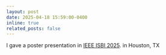 ```yaml
---
layout: post
date: 2025-04-18 15:59:00-0400
inline: true
related_posts: false
---
```


I gave a poster presentation in [IEEE ISBI 2025](https://biomedicalimaging.org/2025/). in Houston, TX
